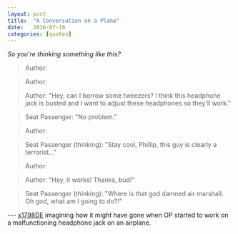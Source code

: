 ```yaml
---
layout: post
title:  "A Conversation on a Plane"
date:   2016-07-19
categories: [quotes]
---
```


*So you're thinking something like this?*

> Author: <fiddles with headphone jack>

> Author: <fiddles with headphone jack some more>

> Author: "Hey, can I borrow some tweezers? I think this headphone jack is busted and I want to adjust these headphones so they'll work."

> Seat Passenger: "No problem."

> Author: <starts stripping the wires from his headphones>

> Seat Passenger (thinking): "Stay cool, Phillip, this guy is clearly a terrorist..."

> Author: <plugs in headphones>

> Author: "Hey, it works! Thanks, bud!"

> Seat Passenger (thinking): "Where is that god damned air marshall. Oh god, what am I going to do?!"


--- [x1798DE](https://news.ycombinator.com/item?id=12118870) imagining how it might have gone when OP started to work on a malfunctioning headphone jack on an airplane.
